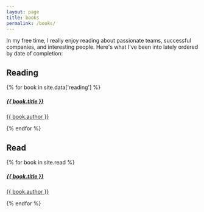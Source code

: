 ```yaml
---
layout: page
title: books
permalink: /books/
---
```


In my free time, I really enjoy reading about passionate teams, successful companies, and interesting people. Here's what I've been into lately ordered by date of completion:

## Reading

<div>
{% for book in site.data['reading'] %}
    <a href= "{{ book.link }}">
      <div>
        <h5>{{ book.title }}</h5>
          <p>{{ book.author }}</p>
        <!-- <small>{{ book.date_read }}</small> -->
      </div>
    </a>
{% endfor %}
</div>

## Read

<div>
{% for book in site.read %}
    <a href= "{{ book.link }}">
      <div>
        <h5>{{ book.title }}</h5>
          <p>{{ book.author }}</p>
        <!-- <small>{{ book.date_read }}</small> -->
      </div>
    </a>
{% endfor %}
</div>

